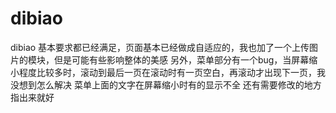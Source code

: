 # dibiao
dibiao
基本要求都已经满足，页面基本已经做成自适应的，我也加了一个上传图片的模块，但是可能有些影响整体的美感
另外，菜单部分有一个bug，当屏幕缩小程度比较多时，滚动到最后一页在滚动时有一页空白，再滚动才出现下一页，我没想到怎么解决
菜单上面的文字在屏幕缩小时有的显示不全
还有需要修改的地方指出来就好
